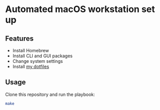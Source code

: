 # Automated macOS workstation set up

## Features

- Install Homebrew
- Install CLI and GUI packages
- Change system settings
- Install [my dotfiles](https://github.com/khuedoan/dotfiles)

## Usage

Clone this repository and run the playbook:

```sh
make
```
